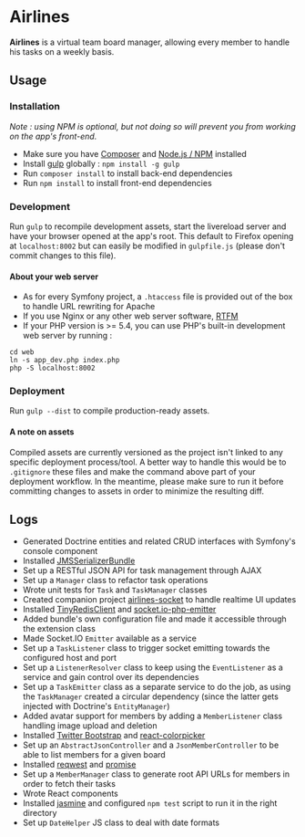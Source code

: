 # Airlines

**Airlines** is a virtual team board manager, allowing every member to handle his tasks on a weekly basis.

## Usage

### Installation

*Note : using NPM is optional, but not doing so will prevent you from working on the app's front-end.*

- Make sure you have [Composer](https://getcomposer.org/download/) and [Node.js / NPM](https://docs.npmjs.com/getting-started/installing-node) installed
- Install [gulp](http://gulpjs.com/) globally : `npm install -g gulp`
- Run `composer install` to install back-end dependencies
- Run `npm install` to install front-end dependencies

### Development

Run `gulp` to recompile development assets, start the livereload server and have your browser opened at the app's root. This default to Firefox opening at `localhost:8002` but can easily be modified in `gulpfile.js` (please don't commit changes to this file).

#### About your web server

- As for every Symfony project, a `.htaccess` file is provided out of the box to handle URL rewriting for Apache
- If you use Nginx or any other web server software, [RTFM]()
- If your PHP version is >= 5.4, you can use PHP's built-in development web server by running :

```
cd web
ln -s app_dev.php index.php
php -S localhost:8002
```

### Deployment

Run `gulp --dist` to compile production-ready assets.

#### A note on assets

Compiled assets are currently versioned as the project isn't linked to any specific deployment process/tool. A better way to handle this would be to `.gitignore` these files and make the command above part of your deployment workflow. In the meantime, please make sure to run it before committing changes to assets in order to minimize the resulting diff.

## Logs

- Generated Doctrine entities and related CRUD interfaces with Symfony's console component
- Installed [JMSSerializerBundle](https://github.com/schmittjoh/JMSSerializerBundle)
- Set up a RESTful JSON API for task management through AJAX
- Set up a `Manager` class to refactor task operations
- Wrote unit tests for `Task` and `TaskManager` classes
- Created companion project [airlines-socket](https://github.com/neemzy/airlines-socket) to handle realtime UI updates
- Installed [TinyRedisClient](https://github.com/ptrofimov/tinyredisclient) and [socket.io-php-emitter](https://github.com/rase-/socket.io-php-emitter)
- Added bundle's own configuration file and made it accessible through the extension class
- Made Socket.IO `Emitter` available as a service
- Set up a `TaskListener` class to trigger socket emitting towards the configured host and port
- Set up a `ListenerResolver` class to keep using the `EventListener` as a service and gain control over its dependencies
- Set up a `TaskEmitter` class as a separate service to do the job, as using the `TaskManager` created a circular dependency (since the latter gets injected with Doctrine's `EntityManager`)
- Added avatar support for members by adding a `MemberListener` class handling image upload and deletion
- Installed [Twitter Bootstrap](https://github.com/twbs/bootstrap) and [react-colorpicker](https://github.com/stayradiated/react-colorpicker)
- Set up an `AbstractJsonController` and a `JsonMemberController` to be able to list members for a given board
- Installed [reqwest](https://github.com/ded/reqwest) and [promise](https://github.com/then/promise)
- Set up a `MemberManager` class to generate root API URLs for members in order to fetch their tasks
- Wrote React components
- Installed [jasmine](https://github.com/jasmine/jasmine) and configured `npm test` script to run it in the right directory
- Set up `DateHelper` JS class to deal with date formats
